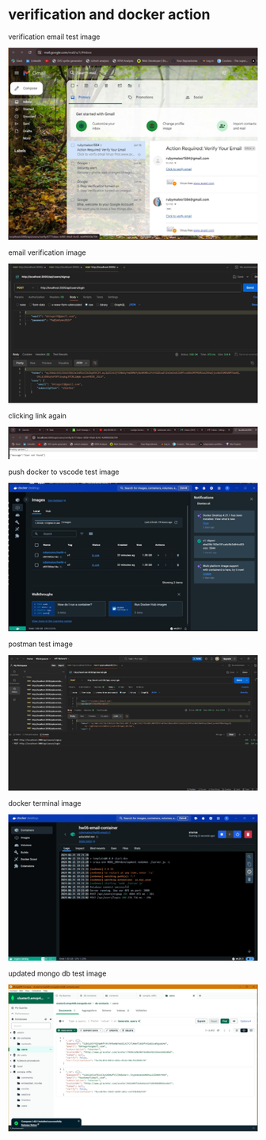 # verification and docker action

<p>verification email test image</p>
<img src="images\verification_email.JPG" alt="verification email test image">

<p>email verification image</p>
<img src="images\successful email verification.JPG" alt="docker terminal image">

<p>clicking link again</p>
<img src="images\status404.JPG" alt="status 404">

<p>push docker to vscode test image</p>
<img src="images\pushed_toDocker.JPG" alt="push docker to vscode test image">

<p>postman test image</p>
<img src="images\postman.JPG" alt="postman test image">

<p>docker terminal image</p>
<img src="images\docker terminal.JPG" alt="docker terminal image">

<p>updated mongo db test image</p>
<img src="images\updated_mongodb.JPG" alt="updated mongo db test image">